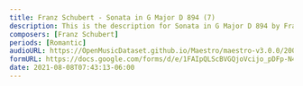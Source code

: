 ```yaml
---
title: Franz Schubert - Sonata in G Major D 894 (7)
description: This is the description for Sonata in G Major D 894 by Franz Schubert
composers: [Franz Schubert]
periods: [Romantic]
audioURL: https://OpenMusicDataset.github.io/Maestro/maestro-v3.0.0/2004/MIDI-Unprocessed_XP_17_R2_2004_01_ORIG_MID--AUDIO_17_R2_2004_04_Track04_wav.midi
formURL: https://docs.google.com/forms/d/e/1FAIpQLScBVGQjoVcijo_pDFp-N4OEqC6r9vSbj8Ux_4FyPJH0dlHM9Q/viewform
date: 2021-08-08T07:43:13-06:00
---
```

